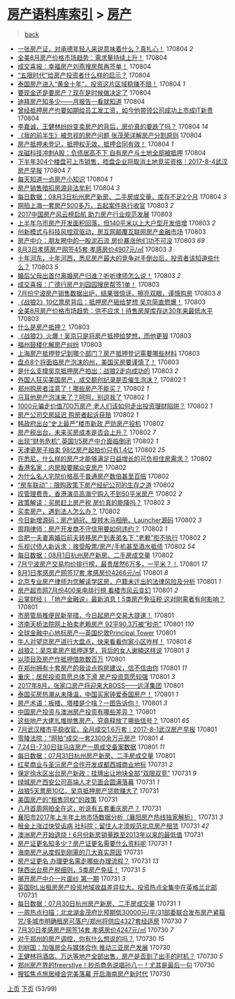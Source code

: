 [房产语料库索引](../../README.md)  > [房产](房产.md)
====
> [back](../README.md)

- [一张房产证，对承德年轻人来说意味着什么？真扎心！](http://jkwz.applinzi.com/ittc/6997938101383857168.html#%E4%B8%80%E5%BC%A0%E6%88%BF%E4%BA%A7%E8%AF%81%EF%BC%8C%E5%AF%B9%E6%89%BF%E5%BE%B7%E5%B9%B4%E8%BD%BB%E4%BA%BA%E6%9D%A5%E8%AF%B4%E6%84%8F%E5%91%B3%E7%9D%80%E4%BB%80%E4%B9%88%EF%BC%9F%E7%9C%9F%E6%89%8E%E5%BF%83%EF%BC%81) 170804 *2* 
- [全美8月房产价格市场趋势：需求量持续上升！](http://jkwz.applinzi.com/ittc/6997709089608827920.html#%E5%85%A8%E7%BE%8E8%E6%9C%88%E6%88%BF%E4%BA%A7%E4%BB%B7%E6%A0%BC%E5%B8%82%E5%9C%BA%E8%B6%8B%E5%8A%BF%EF%BC%9A%E9%9C%80%E6%B1%82%E9%87%8F%E6%8C%81%E7%BB%AD%E4%B8%8A%E5%8D%87%EF%BC%81) 170804  
- [成交喜报：幸福房产刘燕搜房帮再签单！](http://jkwz.applinzi.com/ittc/6997936453701862416.html#%E6%88%90%E4%BA%A4%E5%96%9C%E6%8A%A5%EF%BC%9A%E5%B9%B8%E7%A6%8F%E6%88%BF%E4%BA%A7%E5%88%98%E7%87%95%E6%90%9C%E6%88%BF%E5%B8%AE%E5%86%8D%E7%AD%BE%E5%8D%95%EF%BC%81) 170804  
- [“五限时代”给房产投资者什么样的启示？](http://jkwz.applinzi.com/ittc/6997922355131974672.html#%E2%80%9C%E4%BA%94%E9%99%90%E6%97%B6%E4%BB%A3%E2%80%9D%E7%BB%99%E6%88%BF%E4%BA%A7%E6%8A%95%E8%B5%84%E8%80%85%E4%BB%80%E4%B9%88%E6%A0%B7%E7%9A%84%E5%90%AF%E7%A4%BA%EF%BC%9F) 170804  
- [泰国房产进入“黄金十年”，投资这片区域稳赚不赔！](http://jkwz.applinzi.com/ittc/6997911171896968209.html#%E6%B3%B0%E5%9B%BD%E6%88%BF%E4%BA%A7%E8%BF%9B%E5%85%A5%E2%80%9C%E9%BB%84%E9%87%91%E5%8D%81%E5%B9%B4%E2%80%9D%EF%BC%8C%E6%8A%95%E8%B5%84%E8%BF%99%E7%89%87%E5%8C%BA%E5%9F%9F%E7%A8%B3%E8%B5%9A%E4%B8%8D%E8%B5%94%EF%BC%81) 170804 *1* 
- [要现金还是要房产？现在是时候做决定了](http://jkwz.applinzi.com/ittc/6997909586550719504.html#%E8%A6%81%E7%8E%B0%E9%87%91%E8%BF%98%E6%98%AF%E8%A6%81%E6%88%BF%E4%BA%A7%EF%BC%9F%E7%8E%B0%E5%9C%A8%E6%98%AF%E6%97%B6%E5%80%99%E5%81%9A%E5%86%B3%E5%AE%9A%E4%BA%86) 170804  
- [迪拜房产知多少——月报告一看就知道](http://jkwz.applinzi.com/ittc/6997901583655109648.html#%E8%BF%AA%E6%8B%9C%E6%88%BF%E4%BA%A7%E7%9F%A5%E5%A4%9A%E5%B0%91%E2%80%94%E2%80%94%E6%9C%88%E6%8A%A5%E5%91%8A%E4%B8%80%E7%9C%8B%E5%B0%B1%E7%9F%A5%E9%81%93) 170804  
- [曾经抵押房产也要如期给员工发工资，如今他带领公司成功上市成IT新贵](http://jkwz.applinzi.com/ittc/6997896109576684561.html#%E6%9B%BE%E7%BB%8F%E6%8A%B5%E6%8A%BC%E6%88%BF%E4%BA%A7%E4%B9%9F%E8%A6%81%E5%A6%82%E6%9C%9F%E7%BB%99%E5%91%98%E5%B7%A5%E5%8F%91%E5%B7%A5%E8%B5%84%EF%BC%8C%E5%A6%82%E4%BB%8A%E4%BB%96%E5%B8%A6%E9%A2%86%E5%85%AC%E5%8F%B8%E6%88%90%E5%8A%9F%E4%B8%8A%E5%B8%82%E6%88%90IT%E6%96%B0%E8%B4%B5) 170804  
- [李嘉诚，王健林纷纷变卖房产的背后，房价真的要跌了吗？](http://jkwz.applinzi.com/ittc/6997890757284070416.html#%E6%9D%8E%E5%98%89%E8%AF%9A%EF%BC%8C%E7%8E%8B%E5%81%A5%E6%9E%97%E7%BA%B7%E7%BA%B7%E5%8F%98%E5%8D%96%E6%88%BF%E4%BA%A7%E7%9A%84%E8%83%8C%E5%90%8E%EF%BC%8C%E6%88%BF%E4%BB%B7%E7%9C%9F%E7%9A%84%E8%A6%81%E8%B7%8C%E4%BA%86%E5%90%97%EF%BC%9F) 170804 *14* 
- [《我的前半生》被忽视的房产问题 张茂荣详解房产分割原则](http://jkwz.applinzi.com/ittc/6997879791116878865.html#%E3%80%8A%E6%88%91%E7%9A%84%E5%89%8D%E5%8D%8A%E7%94%9F%E3%80%8B%E8%A2%AB%E5%BF%BD%E8%A7%86%E7%9A%84%E6%88%BF%E4%BA%A7%E9%97%AE%E9%A2%98+%E5%BC%A0%E8%8C%82%E8%8D%A3%E8%AF%A6%E8%A7%A3%E6%88%BF%E4%BA%A7%E5%88%86%E5%89%B2%E5%8E%9F%E5%88%99) 170804  
- [房产抵押未登记，抵押权无效，抵押合同有效！](http://jkwz.applinzi.com/ittc/6997216044308235281.html#%E6%88%BF%E4%BA%A7%E6%8A%B5%E6%8A%BC%E6%9C%AA%E7%99%BB%E8%AE%B0%EF%BC%8C%E6%8A%B5%E6%8A%BC%E6%9D%83%E6%97%A0%E6%95%88%EF%BC%8C%E6%8A%B5%E6%8A%BC%E5%90%88%E5%90%8C%E6%9C%89%E6%95%88%EF%BC%81) 170804 *1* 
- [龙磁科技冲刺A股：负债居高不下 自有房产与土地全部被抵押](http://jkwz.applinzi.com/ittc/6997867442876187664.html#%E9%BE%99%E7%A3%81%E7%A7%91%E6%8A%80%E5%86%B2%E5%88%BAA%E8%82%A1%EF%BC%9A%E8%B4%9F%E5%80%BA%E5%B1%85%E9%AB%98%E4%B8%8D%E4%B8%8B+%E8%87%AA%E6%9C%89%E6%88%BF%E4%BA%A7%E4%B8%8E%E5%9C%9F%E5%9C%B0%E5%85%A8%E9%83%A8%E8%A2%AB%E6%8A%B5%E6%8A%BC) 170804  
- [下半年304个楼盘可上市销售，捂盘企业将取消土地竞买资格｜2017-8-4武汉房产早报](http://jkwz.applinzi.com/ittc/6997862951426720784.html#%E4%B8%8B%E5%8D%8A%E5%B9%B4304%E4%B8%AA%E6%A5%BC%E7%9B%98%E5%8F%AF%E4%B8%8A%E5%B8%82%E9%94%80%E5%94%AE%EF%BC%8C%E6%8D%82%E7%9B%98%E4%BC%81%E4%B8%9A%E5%B0%86%E5%8F%96%E6%B6%88%E5%9C%9F%E5%9C%B0%E7%AB%9E%E4%B9%B0%E8%B5%84%E6%A0%BC%EF%BD%9C2017-8-4%E6%AD%A6%E6%B1%89%E6%88%BF%E4%BA%A7%E6%97%A9%E6%8A%A5) 170804 *7* 
- [每天知道一点房产小知识](http://jkwz.applinzi.com/ittc/6997763232868336656.html#%E6%AF%8F%E5%A4%A9%E7%9F%A5%E9%81%93%E4%B8%80%E7%82%B9%E6%88%BF%E4%BA%A7%E5%B0%8F%E7%9F%A5%E8%AF%86) 170804 *1* 
- [房产销售暗扣房源非法牟利](http://jkwz.applinzi.com/ittc/6997752027923612688.html#%E6%88%BF%E4%BA%A7%E9%94%80%E5%94%AE%E6%9A%97%E6%89%A3%E6%88%BF%E6%BA%90%E9%9D%9E%E6%B3%95%E7%89%9F%E5%88%A9) 170804 *3* 
- [每日数据：08月3日杭州房产新房、二手房成交量，库存不足2个月](http://jkwz.applinzi.com/ittc/6997731328521667600.html#%E6%AF%8F%E6%97%A5%E6%95%B0%E6%8D%AE%EF%BC%9A08%E6%9C%883%E6%97%A5%E6%9D%AD%E5%B7%9E%E6%88%BF%E4%BA%A7%E6%96%B0%E6%88%BF%E3%80%81%E4%BA%8C%E6%89%8B%E6%88%BF%E6%88%90%E4%BA%A4%E9%87%8F%EF%BC%8C%E5%BA%93%E5%AD%98%E4%B8%8D%E8%B6%B32%E4%B8%AA%E6%9C%88) 170804 *3* 
- [网拍上海一套房产500多万，五起案件执行收官](http://jkwz.applinzi.com/ittc/6997677341894247440.html#%E7%BD%91%E6%8B%8D%E4%B8%8A%E6%B5%B7%E4%B8%80%E5%A5%97%E6%88%BF%E4%BA%A7500%E5%A4%9A%E4%B8%87%EF%BC%8C%E4%BA%94%E8%B5%B7%E6%A1%88%E4%BB%B6%E6%89%A7%E8%A1%8C%E6%94%B6%E5%AE%98) 170803 *2* 
- [2017中国房产风云榜启航 助力房产行业规范发展](http://jkwz.applinzi.com/ittc/6997677154983478289.html#2017%E4%B8%AD%E5%9B%BD%E6%88%BF%E4%BA%A7%E9%A3%8E%E4%BA%91%E6%A6%9C%E5%90%AF%E8%88%AA+%E5%8A%A9%E5%8A%9B%E6%88%BF%E4%BA%A7%E8%A1%8C%E4%B8%9A%E8%A7%84%E8%8C%83%E5%8F%91%E5%B1%95) 170803  
- [上半年乌市房产开发面积回落，但140平米以上大户型开发倍增](http://jkwz.applinzi.com/ittc/6997672006383043601.html#%E4%B8%8A%E5%8D%8A%E5%B9%B4%E4%B9%8C%E5%B8%82%E6%88%BF%E4%BA%A7%E5%BC%80%E5%8F%91%E9%9D%A2%E7%A7%AF%E5%9B%9E%E8%90%BD%EF%BC%8C%E4%BD%86140%E5%B9%B3%E7%B1%B3%E4%BB%A5%E4%B8%8A%E5%A4%A7%E6%88%B7%E5%9E%8B%E5%BC%80%E5%8F%91%E5%80%8D%E5%A2%9E) 170803 *2* 
- [创新模式与科技风控双驱动，房互网颠覆互联网房产金融市场](http://jkwz.applinzi.com/ittc/6997661728077530129.html#%E5%88%9B%E6%96%B0%E6%A8%A1%E5%BC%8F%E4%B8%8E%E7%A7%91%E6%8A%80%E9%A3%8E%E6%8E%A7%E5%8F%8C%E9%A9%B1%E5%8A%A8%EF%BC%8C%E6%88%BF%E4%BA%92%E7%BD%91%E9%A2%A0%E8%A6%86%E4%BA%92%E8%81%94%E7%BD%91%E6%88%BF%E4%BA%A7%E9%87%91%E8%9E%8D%E5%B8%82%E5%9C%BA) 170803  
- [房产中介：朋友圈中的一股泥石流 房价暴涨他们功不可没](http://jkwz.applinzi.com/ittc/6997655848653161488.html#%E6%88%BF%E4%BA%A7%E4%B8%AD%E4%BB%8B%EF%BC%9A%E6%9C%8B%E5%8F%8B%E5%9C%88%E4%B8%AD%E7%9A%84%E4%B8%80%E8%82%A1%E6%B3%A5%E7%9F%B3%E6%B5%81+%E6%88%BF%E4%BB%B7%E6%9A%B4%E6%B6%A8%E4%BB%96%E4%BB%AC%E5%8A%9F%E4%B8%8D%E5%8F%AF%E6%B2%A1) 170803 *69* 
- [8月3日孝感房产网签45套 孝感房价4907元/㎡](http://jkwz.applinzi.com/ittc/6997637066794730512.html#8%E6%9C%883%E6%97%A5%E5%AD%9D%E6%84%9F%E6%88%BF%E4%BA%A7%E7%BD%91%E7%AD%BE45%E5%A5%97+%E5%AD%9D%E6%84%9F%E6%88%BF%E4%BB%B74907%E5%85%83%2F%E3%8E%A1) 170803 *3* 
- [十年河东，十年河西，悉尼房产最大的竞争对手倒台后，投资者该知道些什么？](http://jkwz.applinzi.com/ittc/6997591696937059344.html#%E5%8D%81%E5%B9%B4%E6%B2%B3%E4%B8%9C%EF%BC%8C%E5%8D%81%E5%B9%B4%E6%B2%B3%E8%A5%BF%EF%BC%8C%E6%82%89%E5%B0%BC%E6%88%BF%E4%BA%A7%E6%9C%80%E5%A4%A7%E7%9A%84%E7%AB%9E%E4%BA%89%E5%AF%B9%E6%89%8B%E5%80%92%E5%8F%B0%E5%90%8E%EF%BC%8C%E6%8A%95%E8%B5%84%E8%80%85%E8%AF%A5%E7%9F%A5%E9%81%93%E4%BA%9B%E4%BB%80%E4%B9%88%EF%BC%9F) 170803 *5* 
- [婚后父母出首付离婚房产归谁？听听律师怎么说！](http://jkwz.applinzi.com/ittc/6997561924584473617.html#%E5%A9%9A%E5%90%8E%E7%88%B6%E6%AF%8D%E5%87%BA%E9%A6%96%E4%BB%98%E7%A6%BB%E5%A9%9A%E6%88%BF%E4%BA%A7%E5%BD%92%E8%B0%81%EF%BC%9F%E5%90%AC%E5%90%AC%E5%BE%8B%E5%B8%88%E6%80%8E%E4%B9%88%E8%AF%B4%EF%BC%81) 170803 *2* 
- [成交喜报：广德行房产刘园园搜房帮签1单！](http://jkwz.applinzi.com/ittc/6997534112691520528.html#%E6%88%90%E4%BA%A4%E5%96%9C%E6%8A%A5%EF%BC%9A%E5%B9%BF%E5%BE%B7%E8%A1%8C%E6%88%BF%E4%BA%A7%E5%88%98%E5%9B%AD%E5%9B%AD%E6%90%9C%E6%88%BF%E5%B8%AE%E7%AD%BE1%E5%8D%95%EF%BC%81) 170803  
- [7月份宁波房产销售数据出炉，结果很惊讶，擦亮双眼，谨慎购房](http://jkwz.applinzi.com/ittc/6997532392884274192.html#7%E6%9C%88%E4%BB%BD%E5%AE%81%E6%B3%A2%E6%88%BF%E4%BA%A7%E9%94%80%E5%94%AE%E6%95%B0%E6%8D%AE%E5%87%BA%E7%82%89%EF%BC%8C%E7%BB%93%E6%9E%9C%E5%BE%88%E6%83%8A%E8%AE%B6%EF%BC%8C%E6%93%A6%E4%BA%AE%E5%8F%8C%E7%9C%BC%EF%BC%8C%E8%B0%A8%E6%85%8E%E8%B4%AD%E6%88%BF) 170803 *8* 
- [《战狼2》10亿票房背后：抵押房产砸给梦想 吴京简直燃爆！](http://jkwz.applinzi.com/ittc/6997530107441579024.html#%E3%80%8A%E6%88%98%E7%8B%BC2%E3%80%8B10%E4%BA%BF%E7%A5%A8%E6%88%BF%E8%83%8C%E5%90%8E%EF%BC%9A%E6%8A%B5%E6%8A%BC%E6%88%BF%E4%BA%A7%E7%A0%B8%E7%BB%99%E6%A2%A6%E6%83%B3+%E5%90%B4%E4%BA%AC%E7%AE%80%E7%9B%B4%E7%87%83%E7%88%86%EF%BC%81) 170803  
- [全美8月房产价格市场趋势：供不应求！待售房屋库存达30年来最低水平](http://jkwz.applinzi.com/ittc/6997517911378625552.html#%E5%85%A8%E7%BE%8E8%E6%9C%88%E6%88%BF%E4%BA%A7%E4%BB%B7%E6%A0%BC%E5%B8%82%E5%9C%BA%E8%B6%8B%E5%8A%BF%EF%BC%9A%E4%BE%9B%E4%B8%8D%E5%BA%94%E6%B1%82%EF%BC%81%E5%BE%85%E5%94%AE%E6%88%BF%E5%B1%8B%E5%BA%93%E5%AD%98%E8%BE%BE30%E5%B9%B4%E6%9D%A5%E6%9C%80%E4%BD%8E%E6%B0%B4%E5%B9%B3) 170803  
- [什么是房产抵押？](http://jkwz.applinzi.com/ittc/6997515785311093776.html#%E4%BB%80%E4%B9%88%E6%98%AF%E6%88%BF%E4%BA%A7%E6%8A%B5%E6%8A%BC%EF%BC%9F) 170803  
- [《战狼2》火爆！吴京只是将房产抵押给梦想，而他更狠](http://jkwz.applinzi.com/ittc/6997515663097463825.html#%E3%80%8A%E6%88%98%E7%8B%BC2%E3%80%8B%E7%81%AB%E7%88%86%EF%BC%81%E5%90%B4%E4%BA%AC%E5%8F%AA%E6%98%AF%E5%B0%86%E6%88%BF%E4%BA%A7%E6%8A%B5%E6%8A%BC%E7%BB%99%E6%A2%A6%E6%83%B3%EF%BC%8C%E8%80%8C%E4%BB%96%E6%9B%B4%E7%8B%A0) 170803  
- [福州鼓楼化解房产纠纷](http://jkwz.applinzi.com/ittc/6997512592288121872.html#%E7%A6%8F%E5%B7%9E%E9%BC%93%E6%A5%BC%E5%8C%96%E8%A7%A3%E6%88%BF%E4%BA%A7%E7%BA%A0%E7%BA%B7) 170803  
- [上海房产抵押登记到哪个部门？房产抵押登记需要哪些材料](http://jkwz.applinzi.com/ittc/6997498929019880465.html#%E4%B8%8A%E6%B5%B7%E6%88%BF%E4%BA%A7%E6%8A%B5%E6%8A%BC%E7%99%BB%E8%AE%B0%E5%88%B0%E5%93%AA%E4%B8%AA%E9%83%A8%E9%97%A8%EF%BC%9F%E6%88%BF%E4%BA%A7%E6%8A%B5%E6%8A%BC%E7%99%BB%E8%AE%B0%E9%9C%80%E8%A6%81%E5%93%AA%E4%BA%9B%E6%9D%90%E6%96%99) 170803  
- [盘点8个将面临房产泡沫的州，美国买房要谨慎了！](http://jkwz.applinzi.com/ittc/6997496845453231120.html#%E7%9B%98%E7%82%B98%E4%B8%AA%E5%B0%86%E9%9D%A2%E4%B8%B4%E6%88%BF%E4%BA%A7%E6%B3%A1%E6%B2%AB%E7%9A%84%E5%B7%9E%EF%BC%8C%E7%BE%8E%E5%9B%BD%E4%B9%B0%E6%88%BF%E8%A6%81%E8%B0%A8%E6%85%8E%E4%BA%86%EF%BC%81) 170803  
- [是什么支撑吴京抵押房产拍出：战狼2走向成功的](http://jkwz.applinzi.com/ittc/6997488661497906192.html#%E6%98%AF%E4%BB%80%E4%B9%88%E6%94%AF%E6%92%91%E5%90%B4%E4%BA%AC%E6%8A%B5%E6%8A%BC%E6%88%BF%E4%BA%A7%E6%8B%8D%E5%87%BA%EF%BC%9A%E6%88%98%E7%8B%BC2%E8%B5%B0%E5%90%91%E6%88%90%E5%8A%9F%E7%9A%84) 170803 *2* 
- [外国人狂买美国房产，成交额创纪录是否催生泡沫？](http://jkwz.applinzi.com/ittc/6997325677123339281.html#%E5%A4%96%E5%9B%BD%E4%BA%BA%E7%8B%82%E4%B9%B0%E7%BE%8E%E5%9B%BD%E6%88%BF%E4%BA%A7%EF%BC%8C%E6%88%90%E4%BA%A4%E9%A2%9D%E5%88%9B%E7%BA%AA%E5%BD%95%E6%98%AF%E5%90%A6%E5%82%AC%E7%94%9F%E6%B3%A1%E6%B2%AB%EF%BC%9F) 170802 *1* 
- [郑州购房者注意了！哪些房产不能买？](http://jkwz.applinzi.com/ittc/6997288850433770512.html#%E9%83%91%E5%B7%9E%E8%B4%AD%E6%88%BF%E8%80%85%E6%B3%A8%E6%84%8F%E4%BA%86%EF%BC%81%E5%93%AA%E4%BA%9B%E6%88%BF%E4%BA%A7%E4%B8%8D%E8%83%BD%E4%B9%B0%EF%BC%9F) 170802 *1* 
- [马耳他房产泡沫来了？呵呵，别逗我了](http://jkwz.applinzi.com/ittc/6997246823625131025.html#%E9%A9%AC%E8%80%B3%E4%BB%96%E6%88%BF%E4%BA%A7%E6%B3%A1%E6%B2%AB%E6%9D%A5%E4%BA%86%EF%BC%9F%E5%91%B5%E5%91%B5%EF%BC%8C%E5%88%AB%E9%80%97%E6%88%91%E4%BA%86) 170802 *1* 
- [1000元骗走价值700万房产 老人们该如何走出投资理财陷阱？](http://jkwz.applinzi.com/ittc/6997246417260004369.html#1000%E5%85%83%E9%AA%97%E8%B5%B0%E4%BB%B7%E5%80%BC700%E4%B8%87%E6%88%BF%E4%BA%A7+%E8%80%81%E4%BA%BA%E4%BB%AC%E8%AF%A5%E5%A6%82%E4%BD%95%E8%B5%B0%E5%87%BA%E6%8A%95%E8%B5%84%E7%90%86%E8%B4%A2%E9%99%B7%E9%98%B1%EF%BC%9F) 170802 *1* 
- [房产公司交房延迟 购房者起诉获赔](http://jkwz.applinzi.com/ittc/6997242897551066128.html#%E6%88%BF%E4%BA%A7%E5%85%AC%E5%8F%B8%E4%BA%A4%E6%88%BF%E5%BB%B6%E8%BF%9F+%E8%B4%AD%E6%88%BF%E8%80%85%E8%B5%B7%E8%AF%89%E8%8E%B7%E8%B5%94) 170802 *1* 
- [韩政府出台“史上最严”楼市新政 严防房产投机](http://jkwz.applinzi.com/ittc/6997243143416972305.html#%E9%9F%A9%E6%94%BF%E5%BA%9C%E5%87%BA%E5%8F%B0%E2%80%9C%E5%8F%B2%E4%B8%8A%E6%9C%80%E4%B8%A5%E2%80%9D%E6%A5%BC%E5%B8%82%E6%96%B0%E6%94%BF+%E4%B8%A5%E9%98%B2%E6%88%BF%E4%BA%A7%E6%8A%95%E6%9C%BA) 170802  
- [房产税出台，未来买房成本是否会上升？](http://jkwz.applinzi.com/ittc/6997236309729739792.html#%E6%88%BF%E4%BA%A7%E7%A8%8E%E5%87%BA%E5%8F%B0%EF%BC%8C%E6%9C%AA%E6%9D%A5%E4%B9%B0%E6%88%BF%E6%88%90%E6%9C%AC%E6%98%AF%E5%90%A6%E4%BC%9A%E4%B8%8A%E5%8D%87%EF%BC%9F) 170802 *7* 
- [出现“财务危机” 英国1/5房产中介面临倒闭](http://jkwz.applinzi.com/ittc/6997234133951317008.html#%E5%87%BA%E7%8E%B0%E2%80%9C%E8%B4%A2%E5%8A%A1%E5%8D%B1%E6%9C%BA%E2%80%9D+%E8%8B%B1%E5%9B%BD1%2F5%E6%88%BF%E4%BA%A7%E4%B8%AD%E4%BB%8B%E9%9D%A2%E4%B8%B4%E5%80%92%E9%97%AD) 170802 *1* 
- [天津瓷房子拍卖 98亿房产起拍价只有1.4亿](http://jkwz.applinzi.com/ittc/6997224198165234705.html#%E5%A4%A9%E6%B4%A5%E7%93%B7%E6%88%BF%E5%AD%90%E6%8B%8D%E5%8D%96+98%E4%BA%BF%E6%88%BF%E4%BA%A7%E8%B5%B7%E6%8B%8D%E4%BB%B7%E5%8F%AA%E6%9C%891.4%E4%BA%BF) 170802 *25* 
- [在悉尼，什么样的房产才能够满足日益增长的可负担住房需求？](http://jkwz.applinzi.com/ittc/6997220836053107729.html#%E5%9C%A8%E6%82%89%E5%B0%BC%EF%BC%8C%E4%BB%80%E4%B9%88%E6%A0%B7%E7%9A%84%E6%88%BF%E4%BA%A7%E6%89%8D%E8%83%BD%E5%A4%9F%E6%BB%A1%E8%B6%B3%E6%97%A5%E7%9B%8A%E5%A2%9E%E9%95%BF%E7%9A%84%E5%8F%AF%E8%B4%9F%E6%8B%85%E4%BD%8F%E6%88%BF%E9%9C%80%E6%B1%82%EF%BC%9F) 170802  
- [香港名家：内房股要睇众安房产](http://jkwz.applinzi.com/ittc/6997205922915812368.html#%E9%A6%99%E6%B8%AF%E5%90%8D%E5%AE%B6%EF%BC%9A%E5%86%85%E6%88%BF%E8%82%A1%E8%A6%81%E7%9D%87%E4%BC%97%E5%AE%89%E6%88%BF%E4%BA%A7) 170802  
- [为什么名人宅院价格高于普通房产数倍甚至百倍](http://jkwz.applinzi.com/ittc/6997185471665669137.html#%E4%B8%BA%E4%BB%80%E4%B9%88%E5%90%8D%E4%BA%BA%E5%AE%85%E9%99%A2%E4%BB%B7%E6%A0%BC%E9%AB%98%E4%BA%8E%E6%99%AE%E9%80%9A%E6%88%BF%E4%BA%A7%E6%95%B0%E5%80%8D%E7%94%9A%E8%87%B3%E7%99%BE%E5%80%8D) 170802  
- [“房车联动”：限购政策下房产经纪公司的生存之道](http://jkwz.applinzi.com/ittc/6997176749098796049.html#%E2%80%9C%E6%88%BF%E8%BD%A6%E8%81%94%E5%8A%A8%E2%80%9D%EF%BC%9A%E9%99%90%E8%B4%AD%E6%94%BF%E7%AD%96%E4%B8%8B%E6%88%BF%E4%BA%A7%E7%BB%8F%E7%BA%AA%E5%85%AC%E5%8F%B8%E7%9A%84%E7%94%9F%E5%AD%98%E4%B9%8B%E9%81%93) 170802  
- [叹管理费贵，香港演员高海宁购入不到50平米房产](http://jkwz.applinzi.com/ittc/6997171558794396688.html#%E5%8F%B9%E7%AE%A1%E7%90%86%E8%B4%B9%E8%B4%B5%EF%BC%8C%E9%A6%99%E6%B8%AF%E6%BC%94%E5%91%98%E9%AB%98%E6%B5%B7%E5%AE%81%E8%B4%AD%E5%85%A5%E4%B8%8D%E5%88%B050%E5%B9%B3%E7%B1%B3%E6%88%BF%E4%BA%A7) 170802 *2* 
- [政策解读：买房赶上房产税 房价真的能降吗？](http://jkwz.applinzi.com/ittc/6997148983280272400.html#%E6%94%BF%E7%AD%96%E8%A7%A3%E8%AF%BB%EF%BC%9A%E4%B9%B0%E6%88%BF%E8%B5%B6%E4%B8%8A%E6%88%BF%E4%BA%A7%E7%A8%8E+%E6%88%BF%E4%BB%B7%E7%9C%9F%E7%9A%84%E8%83%BD%E9%99%8D%E5%90%97%EF%BC%9F) 170802 *3* 
- [买卖房产，遇到法人怎么办？](http://jkwz.applinzi.com/ittc/6997143553023935505.html#%E4%B9%B0%E5%8D%96%E6%88%BF%E4%BA%A7%EF%BC%8C%E9%81%87%E5%88%B0%E6%B3%95%E4%BA%BA%E6%80%8E%E4%B9%88%E5%8A%9E%EF%BC%9F) 170802  
- [今日新增源码：房产销冠、旋转木马相册、Launcher源码](http://jkwz.applinzi.com/ittc/6997139394740618257.html#%E4%BB%8A%E6%97%A5%E6%96%B0%E5%A2%9E%E6%BA%90%E7%A0%81%EF%BC%9A%E6%88%BF%E4%BA%A7%E9%94%80%E5%86%A0%E3%80%81%E6%97%8B%E8%BD%AC%E6%9C%A8%E9%A9%AC%E7%9B%B8%E5%86%8C%E3%80%81Launcher%E6%BA%90%E7%A0%81) 170802 *3* 
- [周翔律师：房产开发商不守信用要如何违约？](http://jkwz.applinzi.com/ittc/6996531148501812241.html#%E5%91%A8%E7%BF%94%E5%BE%8B%E5%B8%88%EF%BC%9A%E6%88%BF%E4%BA%A7%E5%BC%80%E5%8F%91%E5%95%86%E4%B8%8D%E5%AE%88%E4%BF%A1%E7%94%A8%E8%A6%81%E5%A6%82%E4%BD%95%E8%BF%9D%E7%BA%A6%EF%BC%9F) 170802 *1* 
- [合肥一夫妻离婚后前夫转移房产到表弟名下 “老赖”拒不执行](http://jkwz.applinzi.com/ittc/6997124387961308177.html#%E5%90%88%E8%82%A5%E4%B8%80%E5%A4%AB%E5%A6%BB%E7%A6%BB%E5%A9%9A%E5%90%8E%E5%89%8D%E5%A4%AB%E8%BD%AC%E7%A7%BB%E6%88%BF%E4%BA%A7%E5%88%B0%E8%A1%A8%E5%BC%9F%E5%90%8D%E4%B8%8B+%E2%80%9C%E8%80%81%E8%B5%96%E2%80%9D%E6%8B%92%E4%B8%8D%E6%89%A7%E8%A1%8C) 170802 *2* 
- [乐视讨债人新诉求：接受股票/房产/手机甚至酒水抵债](http://jkwz.applinzi.com/ittc/6997099029908161553.html#%E4%B9%90%E8%A7%86%E8%AE%A8%E5%80%BA%E4%BA%BA%E6%96%B0%E8%AF%89%E6%B1%82%EF%BC%9A%E6%8E%A5%E5%8F%97%E8%82%A1%E7%A5%A8%2F%E6%88%BF%E4%BA%A7%2F%E6%89%8B%E6%9C%BA%E7%94%9A%E8%87%B3%E9%85%92%E6%B0%B4%E6%8A%B5%E5%80%BA) 170802 *54* 
- [每日数据：08月1日杭州房产新房、二手房成交量](http://jkwz.applinzi.com/ittc/6996993783382934545.html#%E6%AF%8F%E6%97%A5%E6%95%B0%E6%8D%AE%EF%BC%9A08%E6%9C%881%E6%97%A5%E6%9D%AD%E5%B7%9E%E6%88%BF%E4%BA%A7%E6%96%B0%E6%88%BF%E3%80%81%E4%BA%8C%E6%89%8B%E6%88%BF%E6%88%90%E4%BA%A4%E9%87%8F) 170802  
- [7月宁波房产交易均价排行榜，最贵居然6万多，一平米？！](http://jkwz.applinzi.com/ittc/6996934979089859601.html#7%E6%9C%88%E5%AE%81%E6%B3%A2%E6%88%BF%E4%BA%A7%E4%BA%A4%E6%98%93%E5%9D%87%E4%BB%B7%E6%8E%92%E8%A1%8C%E6%A6%9C%EF%BC%8C%E6%9C%80%E8%B4%B5%E5%B1%85%E7%84%B66%E4%B8%87%E5%A4%9A%EF%BC%8C%E4%B8%80%E5%B9%B3%E7%B1%B3%EF%BC%9F%EF%BC%81) 170801 *17* 
- [8月1日孝感房产网签17套 孝感房价4266元/㎡](http://jkwz.applinzi.com/ittc/6996896581398561809.html#8%E6%9C%881%E6%97%A5%E5%AD%9D%E6%84%9F%E6%88%BF%E4%BA%A7%E7%BD%91%E7%AD%BE17%E5%A5%97+%E5%AD%9D%E6%84%9F%E6%88%BF%E4%BB%B74266%E5%85%83%2F%E3%8E%A1) 170801 *8* 
- [北京专业房产律师为您解读学区房，户籍未迁出的法律风险及分析](http://jkwz.applinzi.com/ittc/6996890523846312976.html#%E5%8C%97%E4%BA%AC%E4%B8%93%E4%B8%9A%E6%88%BF%E4%BA%A7%E5%BE%8B%E5%B8%88%E4%B8%BA%E6%82%A8%E8%A7%A3%E8%AF%BB%E5%AD%A6%E5%8C%BA%E6%88%BF%EF%BC%8C%E6%88%B7%E7%B1%8D%E6%9C%AA%E8%BF%81%E5%87%BA%E7%9A%84%E6%B3%95%E5%BE%8B%E9%A3%8E%E9%99%A9%E5%8F%8A%E5%88%86%E6%9E%90) 170801 *1* 
- [房产超市网7月份400来电排行榜 看楼市风云变幻](http://jkwz.applinzi.com/ittc/6996889676995363856.html#%E6%88%BF%E4%BA%A7%E8%B6%85%E5%B8%82%E7%BD%917%E6%9C%88%E4%BB%BD400%E6%9D%A5%E7%94%B5%E6%8E%92%E8%A1%8C%E6%A6%9C+%E7%9C%8B%E6%A5%BC%E5%B8%82%E9%A3%8E%E4%BA%91%E5%8F%98%E5%B9%BB) 170801 *2* 
- [云掌财经丨「地产金融说」最新消息！5类房产免征税 这对刚需者有何影响？](http://jkwz.applinzi.com/ittc/6996882064694314000.html#%E4%BA%91%E6%8E%8C%E8%B4%A2%E7%BB%8F%E4%B8%A8%E3%80%8C%E5%9C%B0%E4%BA%A7%E9%87%91%E8%9E%8D%E8%AF%B4%E3%80%8D%E6%9C%80%E6%96%B0%E6%B6%88%E6%81%AF%EF%BC%815%E7%B1%BB%E6%88%BF%E4%BA%A7%E5%85%8D%E5%BE%81%E7%A8%8E+%E8%BF%99%E5%AF%B9%E5%88%9A%E9%9C%80%E8%80%85%E6%9C%89%E4%BD%95%E5%BD%B1%E5%93%8D%EF%BC%9F) 170801  
- [市房管局推便民新举措，今日起房产交易大提速！](http://jkwz.applinzi.com/ittc/6996881286046942225.html#%E5%B8%82%E6%88%BF%E7%AE%A1%E5%B1%80%E6%8E%A8%E4%BE%BF%E6%B0%91%E6%96%B0%E4%B8%BE%E6%8E%AA%EF%BC%8C%E4%BB%8A%E6%97%A5%E8%B5%B7%E6%88%BF%E4%BA%A7%E4%BA%A4%E6%98%93%E5%A4%A7%E6%8F%90%E9%80%9F%EF%BC%81) 170801  
- [济南天桥法院网上拍卖老赖房产 92平90.3万被“秒杀”](http://jkwz.applinzi.com/ittc/6996878582167897104.html#%E6%B5%8E%E5%8D%97%E5%A4%A9%E6%A1%A5%E6%B3%95%E9%99%A2%E7%BD%91%E4%B8%8A%E6%8B%8D%E5%8D%96%E8%80%81%E8%B5%96%E6%88%BF%E4%BA%A7+92%E5%B9%B390.3%E4%B8%87%E8%A2%AB%E2%80%9C%E7%A7%92%E6%9D%80%E2%80%9D) 170801 *110* 
- [全球金融中心地标房产—英国伦敦Principal Tower](http://jkwz.applinzi.com/ittc/6996867839947179025.html#%E5%85%A8%E7%90%83%E9%87%91%E8%9E%8D%E4%B8%AD%E5%BF%83%E5%9C%B0%E6%A0%87%E6%88%BF%E4%BA%A7%E2%80%94%E8%8B%B1%E5%9B%BD%E4%BC%A6%E6%95%A6Principal+Tower) 170801  
- [牛人对望京房产进行大盘点，快来看看你家小区咋样！](http://jkwz.applinzi.com/ittc/6996861046227469329.html#%E7%89%9B%E4%BA%BA%E5%AF%B9%E6%9C%9B%E4%BA%AC%E6%88%BF%E4%BA%A7%E8%BF%9B%E8%A1%8C%E5%A4%A7%E7%9B%98%E7%82%B9%EF%BC%8C%E5%BF%AB%E6%9D%A5%E7%9C%8B%E7%9C%8B%E4%BD%A0%E5%AE%B6%E5%B0%8F%E5%8C%BA%E5%92%8B%E6%A0%B7%EF%BC%81) 170801 *6* 
- [战狼2：吴京拿房产抵押逐梦，背后的女人谢楠这样说](http://jkwz.applinzi.com/ittc/6996851900610511888.html#%E6%88%98%E7%8B%BC2%EF%BC%9A%E5%90%B4%E4%BA%AC%E6%8B%BF%E6%88%BF%E4%BA%A7%E6%8A%B5%E6%8A%BC%E9%80%90%E6%A2%A6%EF%BC%8C%E8%83%8C%E5%90%8E%E7%9A%84%E5%A5%B3%E4%BA%BA%E8%B0%A2%E6%A5%A0%E8%BF%99%E6%A0%B7%E8%AF%B4) 170801 *3* 
- [以项目及房产作抵押借款数百万](http://jkwz.applinzi.com/ittc/6996832303916254224.html#%E4%BB%A5%E9%A1%B9%E7%9B%AE%E5%8F%8A%E6%88%BF%E4%BA%A7%E4%BD%9C%E6%8A%B5%E6%8A%BC%E5%80%9F%E6%AC%BE%E6%95%B0%E7%99%BE%E4%B8%87) 170801  
- [在郑州拥有十套房产的我谈点购房建议，信不信由你](http://jkwz.applinzi.com/ittc/6996826075483866128.html#%E5%9C%A8%E9%83%91%E5%B7%9E%E6%8B%A5%E6%9C%89%E5%8D%81%E5%A5%97%E6%88%BF%E4%BA%A7%E7%9A%84%E6%88%91%E8%B0%88%E7%82%B9%E8%B4%AD%E6%88%BF%E5%BB%BA%E8%AE%AE%EF%BC%8C%E4%BF%A1%E4%B8%8D%E4%BF%A1%E7%94%B1%E4%BD%A0) 170801 *11* 
- [重庆：居民投资意愿总体下滑 房产投资意愿较强](http://jkwz.applinzi.com/ittc/6996818938389070865.html#%E9%87%8D%E5%BA%86%EF%BC%9A%E5%B1%85%E6%B0%91%E6%8A%95%E8%B5%84%E6%84%8F%E6%84%BF%E6%80%BB%E4%BD%93%E4%B8%8B%E6%BB%91+%E6%88%BF%E4%BA%A7%E6%8A%95%E8%B5%84%E6%84%8F%E6%84%BF%E8%BE%83%E5%BC%BA) 170801 *3* 
- [2017年8月，张家口房产将迎来大BOSS——远洋集团](http://jkwz.applinzi.com/ittc/6996795328878347281.html#2017%E5%B9%B48%E6%9C%88%EF%BC%8C%E5%BC%A0%E5%AE%B6%E5%8F%A3%E6%88%BF%E4%BA%A7%E5%B0%86%E8%BF%8E%E6%9D%A5%E5%A4%A7BOSS%E2%80%94%E2%80%94%E8%BF%9C%E6%B4%8B%E9%9B%86%E5%9B%A2) 170801  
- [泰国买房热潮从未降温，中国买家钟爱泰国房产！](http://jkwz.applinzi.com/ittc/6996791215851570192.html#%E6%B3%B0%E5%9B%BD%E4%B9%B0%E6%88%BF%E7%83%AD%E6%BD%AE%E4%BB%8E%E6%9C%AA%E9%99%8D%E6%B8%A9%EF%BC%8C%E4%B8%AD%E5%9B%BD%E4%B9%B0%E5%AE%B6%E9%92%9F%E7%88%B1%E6%B3%B0%E5%9B%BD%E6%88%BF%E4%BA%A7%EF%BC%81) 170801 *1* 
- [房产术语：板楼、塔楼是个啥？一图告诉你！](http://jkwz.applinzi.com/ittc/6996781885664265233.html#%E6%88%BF%E4%BA%A7%E6%9C%AF%E8%AF%AD%EF%BC%9A%E6%9D%BF%E6%A5%BC%E3%80%81%E5%A1%94%E6%A5%BC%E6%98%AF%E4%B8%AA%E5%95%A5%EF%BC%9F%E4%B8%80%E5%9B%BE%E5%91%8A%E8%AF%89%E4%BD%A0%EF%BC%81) 170801 *3* 
- [中国房产投资与澳洲房产投资有哪些差异？](http://jkwz.applinzi.com/ittc/6996779570907579408.html#%E4%B8%AD%E5%9B%BD%E6%88%BF%E4%BA%A7%E6%8A%95%E8%B5%84%E4%B8%8E%E6%BE%B3%E6%B4%B2%E6%88%BF%E4%BA%A7%E6%8A%95%E8%B5%84%E6%9C%89%E5%93%AA%E4%BA%9B%E5%B7%AE%E5%BC%82%EF%BC%9F) 170801  
- [这些地产大佬扎堆抛售房产，究竟释放了哪些信号？](http://jkwz.applinzi.com/ittc/6996597965396116496.html#%E8%BF%99%E4%BA%9B%E5%9C%B0%E4%BA%A7%E5%A4%A7%E4%BD%AC%E6%89%8E%E5%A0%86%E6%8A%9B%E5%94%AE%E6%88%BF%E4%BA%A7%EF%BC%8C%E7%A9%B6%E7%AB%9F%E9%87%8A%E6%94%BE%E4%BA%86%E5%93%AA%E4%BA%9B%E4%BF%A1%E5%8F%B7%EF%BC%9F) 170801 *65* 
- [7月武汉楼市平稳收官，全月成交1.6万套｜2017-8-1武汉房产早报](http://jkwz.applinzi.com/ittc/6996753741603406865.html#7%E6%9C%88%E6%AD%A6%E6%B1%89%E6%A5%BC%E5%B8%82%E5%B9%B3%E7%A8%B3%E6%94%B6%E5%AE%98%EF%BC%8C%E5%85%A8%E6%9C%88%E6%88%90%E4%BA%A41.6%E4%B8%87%E5%A5%97%EF%BD%9C2017-8-1%E6%AD%A6%E6%B1%89%E6%88%BF%E4%BA%A7%E6%97%A9%E6%8A%A5) 170801  
- [零陵法院：“网拍”成交一套2300余万元房产](http://jkwz.applinzi.com/ittc/6996752919310107665.html#%E9%9B%B6%E9%99%B5%E6%B3%95%E9%99%A2%EF%BC%9A%E2%80%9C%E7%BD%91%E6%8B%8D%E2%80%9D%E6%88%90%E4%BA%A4%E4%B8%80%E5%A5%972300%E4%BD%99%E4%B8%87%E5%85%83%E6%88%BF%E4%BA%A7) 170801 *4* 
- [7.24日-7.30日驻马店房产一周成交备案数据](http://jkwz.applinzi.com/ittc/6996742422833660944.html#7.24%E6%97%A5-7.30%E6%97%A5%E9%A9%BB%E9%A9%AC%E5%BA%97%E6%88%BF%E4%BA%A7%E4%B8%80%E5%91%A8%E6%88%90%E4%BA%A4%E5%A4%87%E6%A1%88%E6%95%B0%E6%8D%AE) 170801 *11* 
- [每日数据：07月31日杭州房产新房、二手房成交量](http://jkwz.applinzi.com/ittc/6996623575795368977.html#%E6%AF%8F%E6%97%A5%E6%95%B0%E6%8D%AE%EF%BC%9A07%E6%9C%8831%E6%97%A5%E6%9D%AD%E5%B7%9E%E6%88%BF%E4%BA%A7%E6%96%B0%E6%88%BF%E3%80%81%E4%BA%8C%E6%89%8B%E6%88%BF%E6%88%90%E4%BA%A4%E9%87%8F) 170801  
- [红星商业与圣沅房产合作开发成都西城商业地标](http://jkwz.applinzi.com/ittc/6996582621600285713.html#%E7%BA%A2%E6%98%9F%E5%95%86%E4%B8%9A%E4%B8%8E%E5%9C%A3%E6%B2%85%E6%88%BF%E4%BA%A7%E5%90%88%E4%BD%9C%E5%BC%80%E5%8F%91%E6%88%90%E9%83%BD%E8%A5%BF%E5%9F%8E%E5%95%86%E4%B8%9A%E5%9C%B0%E6%A0%87) 170731 *2* 
- [保定徐水区出台房产新政：挂牌出让地块全部“双限双竞”](http://jkwz.applinzi.com/ittc/6996543783305741328.html#%E4%BF%9D%E5%AE%9A%E5%BE%90%E6%B0%B4%E5%8C%BA%E5%87%BA%E5%8F%B0%E6%88%BF%E4%BA%A7%E6%96%B0%E6%94%BF%EF%BC%9A%E6%8C%82%E7%89%8C%E5%87%BA%E8%AE%A9%E5%9C%B0%E5%9D%97%E5%85%A8%E9%83%A8%E2%80%9C%E5%8F%8C%E9%99%90%E5%8F%8C%E7%AB%9E%E2%80%9D) 170731 *9* 
- [绿城房产西安公司高端人才见面会圆满落幕](http://jkwz.applinzi.com/ittc/6996463313868030993.html#%E7%BB%BF%E5%9F%8E%E6%88%BF%E4%BA%A7%E8%A5%BF%E5%AE%89%E5%85%AC%E5%8F%B8%E9%AB%98%E7%AB%AF%E4%BA%BA%E6%89%8D%E8%A7%81%E9%9D%A2%E4%BC%9A%E5%9C%86%E6%BB%A1%E8%90%BD%E5%B9%95) 170731 *1* 
- [战狼5天票房10亿，吴京抵押房产贷款赚大了](http://jkwz.applinzi.com/ittc/6996524055203939344.html#%E6%88%98%E7%8B%BC5%E5%A4%A9%E7%A5%A8%E6%88%BF10%E4%BA%BF%EF%BC%8C%E5%90%B4%E4%BA%AC%E6%8A%B5%E6%8A%BC%E6%88%BF%E4%BA%A7%E8%B4%B7%E6%AC%BE%E8%B5%9A%E5%A4%A7%E4%BA%86) 170731  
- [美国房产的“租售同权”的政策](http://jkwz.applinzi.com/ittc/6996520496928392209.html#%E7%BE%8E%E5%9B%BD%E6%88%BF%E4%BA%A7%E7%9A%84%E2%80%9C%E7%A7%9F%E5%94%AE%E5%90%8C%E6%9D%83%E2%80%9D%E7%9A%84%E6%94%BF%E7%AD%96) 170731  
- [八月首周网拍全在这，听说有五套重庆房产？](http://jkwz.applinzi.com/ittc/6996508643888202769.html#%E5%85%AB%E6%9C%88%E9%A6%96%E5%91%A8%E7%BD%91%E6%8B%8D%E5%85%A8%E5%9C%A8%E8%BF%99%EF%BC%8C%E5%90%AC%E8%AF%B4%E6%9C%89%E4%BA%94%E5%A5%97%E9%87%8D%E5%BA%86%E6%88%BF%E4%BA%A7%EF%BC%9F) 170731  
- [襄阳市2017年上半年土地市场数据分析（襄阳房产热线独家解析）](http://jkwz.applinzi.com/ittc/6996491832828363792.html#%E8%A5%84%E9%98%B3%E5%B8%822017%E5%B9%B4%E4%B8%8A%E5%8D%8A%E5%B9%B4%E5%9C%9F%E5%9C%B0%E5%B8%82%E5%9C%BA%E6%95%B0%E6%8D%AE%E5%88%86%E6%9E%90%EF%BC%88%E8%A5%84%E9%98%B3%E6%88%BF%E4%BA%A7%E7%83%AD%E7%BA%BF%E7%8B%AC%E5%AE%B6%E8%A7%A3%E6%9E%90%EF%BC%89) 170731 *3* 
- [租金上涨过快受诟病 社科院：留住人才须规范北京房产租赁](http://jkwz.applinzi.com/ittc/6996491333815239697.html#%E7%A7%9F%E9%87%91%E4%B8%8A%E6%B6%A8%E8%BF%87%E5%BF%AB%E5%8F%97%E8%AF%9F%E7%97%85+%E7%A4%BE%E7%A7%91%E9%99%A2%EF%BC%9A%E7%95%99%E4%BD%8F%E4%BA%BA%E6%89%8D%E9%A1%BB%E8%A7%84%E8%8C%83%E5%8C%97%E4%BA%AC%E6%88%BF%E4%BA%A7%E7%A7%9F%E8%B5%81) 170731 *42* 
- [澳洲房产开始退烧！6月份新房销量跌至2013年以来的最低值](http://jkwz.applinzi.com/ittc/6996489354951001105.html#%E6%BE%B3%E6%B4%B2%E6%88%BF%E4%BA%A7%E5%BC%80%E5%A7%8B%E9%80%80%E7%83%A7%EF%BC%816%E6%9C%88%E4%BB%BD%E6%96%B0%E6%88%BF%E9%94%80%E9%87%8F%E8%B7%8C%E8%87%B32013%E5%B9%B4%E4%BB%A5%E6%9D%A5%E7%9A%84%E6%9C%80%E4%BD%8E%E5%80%BC) 170731  
- [房产证更名知多少？房产证更名需要什么资料呢](http://jkwz.applinzi.com/ittc/6996477651400000528.html#%E6%88%BF%E4%BA%A7%E8%AF%81%E6%9B%B4%E5%90%8D%E7%9F%A5%E5%A4%9A%E5%B0%91%EF%BC%9F%E6%88%BF%E4%BA%A7%E8%AF%81%E6%9B%B4%E5%90%8D%E9%9C%80%E8%A6%81%E4%BB%80%E4%B9%88%E8%B5%84%E6%96%99%E5%91%A2) 170731 *1* 
- [海南房产从度假到刚需的几大真实原因](http://jkwz.applinzi.com/ittc/6996475493799691280.html#%E6%B5%B7%E5%8D%97%E6%88%BF%E4%BA%A7%E4%BB%8E%E5%BA%A6%E5%81%87%E5%88%B0%E5%88%9A%E9%9C%80%E7%9A%84%E5%87%A0%E5%A4%A7%E7%9C%9F%E5%AE%9E%E5%8E%9F%E5%9B%A0) 170731  
- [房产证更名 办理更名需走哪些办理流程？](http://jkwz.applinzi.com/ittc/6996471965261759505.html#%E6%88%BF%E4%BA%A7%E8%AF%81%E6%9B%B4%E5%90%8D+%E5%8A%9E%E7%90%86%E6%9B%B4%E5%90%8D%E9%9C%80%E8%B5%B0%E5%93%AA%E4%BA%9B%E5%8A%9E%E7%90%86%E6%B5%81%E7%A8%8B%EF%BC%9F) 170731 *13* 
- [陕西出台房产税细则，5类房产免征！](http://jkwz.applinzi.com/ittc/6996463080572453904.html#%E9%99%95%E8%A5%BF%E5%87%BA%E5%8F%B0%E6%88%BF%E4%BA%A7%E7%A8%8E%E7%BB%86%E5%88%99%EF%BC%8C5%E7%B1%BB%E6%88%BF%E4%BA%A7%E5%85%8D%E5%BE%81%EF%BC%81) 170731 *5* 
- [揭开房产中介一片面纱 第一期](http://jkwz.applinzi.com/ittc/6996449488095675409.html#%E6%8F%AD%E5%BC%80%E6%88%BF%E4%BA%A7%E4%B8%AD%E4%BB%8B%E4%B8%80%E7%89%87%E9%9D%A2%E7%BA%B1+%E7%AC%AC%E4%B8%80%E6%9C%9F) 170731 *3* 
- [英国BtL出租房房产投资地域收益差异拉大，投资热点全集中在英格兰北部](http://jkwz.applinzi.com/ittc/6995299930900792336.html#%E8%8B%B1%E5%9B%BDBtL%E5%87%BA%E7%A7%9F%E6%88%BF%E6%88%BF%E4%BA%A7%E6%8A%95%E8%B5%84%E5%9C%B0%E5%9F%9F%E6%94%B6%E7%9B%8A%E5%B7%AE%E5%BC%82%E6%8B%89%E5%A4%A7%EF%BC%8C%E6%8A%95%E8%B5%84%E7%83%AD%E7%82%B9%E5%85%A8%E9%9B%86%E4%B8%AD%E5%9C%A8%E8%8B%B1%E6%A0%BC%E5%85%B0%E5%8C%97%E9%83%A8) 170731  
- [每日数据：07月30日杭州房产新房、二手房成交量](http://jkwz.applinzi.com/ittc/6996246004658340881.html#%E6%AF%8F%E6%97%A5%E6%95%B0%E6%8D%AE%EF%BC%9A07%E6%9C%8830%E6%97%A5%E6%9D%AD%E5%B7%9E%E6%88%BF%E4%BA%A7%E6%96%B0%E6%88%BF%E3%80%81%E4%BA%8C%E6%89%8B%E6%88%BF%E6%88%90%E4%BA%A4%E9%87%8F) 170731 *1* 
- [一周热点扫描：北龙湖金茂府比预期低30000元/平/31部委联合发布房产紧箍咒/多城市明确租房可落户/郑州将供应4327套经适房](http://jkwz.applinzi.com/ittc/6996170831015969808.html#%E4%B8%80%E5%91%A8%E7%83%AD%E7%82%B9%E6%89%AB%E6%8F%8F%EF%BC%9A%E5%8C%97%E9%BE%99%E6%B9%96%E9%87%91%E8%8C%82%E5%BA%9C%E6%AF%94%E9%A2%84%E6%9C%9F%E4%BD%8E30000%E5%85%83%2F%E5%B9%B3%2F31%E9%83%A8%E5%A7%94%E8%81%94%E5%90%88%E5%8F%91%E5%B8%83%E6%88%BF%E4%BA%A7%E7%B4%A7%E7%AE%8D%E5%92%92%2F%E5%A4%9A%E5%9F%8E%E5%B8%82%E6%98%8E%E7%A1%AE%E7%A7%9F%E6%88%BF%E5%8F%AF%E8%90%BD%E6%88%B7%2F%E9%83%91%E5%B7%9E%E5%B0%86%E4%BE%9B%E5%BA%944327%E5%A5%97%E7%BB%8F%E9%80%82%E6%88%BF) 170730 *7* 
- [7月30日孝感房产网签14套 孝感房价4247元/㎡](http://jkwz.applinzi.com/ittc/6996153508502701073.html#7%E6%9C%8830%E6%97%A5%E5%AD%9D%E6%84%9F%E6%88%BF%E4%BA%A7%E7%BD%91%E7%AD%BE14%E5%A5%97+%E5%AD%9D%E6%84%9F%E6%88%BF%E4%BB%B74247%E5%85%83%2F%E3%8E%A1) 170730 *7* 
- [对于郑州的房产调控，你有什么想说的吗？](http://jkwz.applinzi.com/ittc/6996127436448990225.html#%E5%AF%B9%E4%BA%8E%E9%83%91%E5%B7%9E%E7%9A%84%E6%88%BF%E4%BA%A7%E8%B0%83%E6%8E%A7%EF%BC%8C%E4%BD%A0%E6%9C%89%E4%BB%80%E4%B9%88%E6%83%B3%E8%AF%B4%E7%9A%84%E5%90%97%EF%BC%9F) 170730 *15* 
- [刘树国：加强房企与媒体合作 推动三亚房产发展](http://jkwz.applinzi.com/ittc/6996125214021518352.html#%E5%88%98%E6%A0%91%E5%9B%BD%EF%BC%9A%E5%8A%A0%E5%BC%BA%E6%88%BF%E4%BC%81%E4%B8%8E%E5%AA%92%E4%BD%93%E5%90%88%E4%BD%9C+%E6%8E%A8%E5%8A%A8%E4%B8%89%E4%BA%9A%E6%88%BF%E4%BA%A7%E5%8F%91%E5%B1%95) 170730  
- [王健林将酒店、万达等地产全部出售，房产是否到了出手的时机？](http://jkwz.applinzi.com/ittc/6996054404279845904.html#%E7%8E%8B%E5%81%A5%E6%9E%97%E5%B0%86%E9%85%92%E5%BA%97%E3%80%81%E4%B8%87%E8%BE%BE%E7%AD%89%E5%9C%B0%E4%BA%A7%E5%85%A8%E9%83%A8%E5%87%BA%E5%94%AE%EF%BC%8C%E6%88%BF%E4%BA%A7%E6%98%AF%E5%90%A6%E5%88%B0%E4%BA%86%E5%87%BA%E6%89%8B%E7%9A%84%E6%97%B6%E6%9C%BA%EF%BC%9F) 170730 *5* 
- [郑州房产界的freerstlye！秒杀商务说唱孙八一！尤其是最后一句](http://jkwz.applinzi.com/ittc/6996053959855571985.html#%E9%83%91%E5%B7%9E%E6%88%BF%E4%BA%A7%E7%95%8C%E7%9A%84freerstlye%EF%BC%81%E7%A7%92%E6%9D%80%E5%95%86%E5%8A%A1%E8%AF%B4%E5%94%B1%E5%AD%99%E5%85%AB%E4%B8%80%EF%BC%81%E5%B0%A4%E5%85%B6%E6%98%AF%E6%9C%80%E5%90%8E%E4%B8%80%E5%8F%A5) 170730  
- [搜狐焦点旅居峰会完美落幕 开启海南房产新时代](http://jkwz.applinzi.com/ittc/6996048021752906768.html#%E6%90%9C%E7%8B%90%E7%84%A6%E7%82%B9%E6%97%85%E5%B1%85%E5%B3%B0%E4%BC%9A%E5%AE%8C%E7%BE%8E%E8%90%BD%E5%B9%95+%E5%BC%80%E5%90%AF%E6%B5%B7%E5%8D%97%E6%88%BF%E4%BA%A7%E6%96%B0%E6%97%B6%E4%BB%A3) 170730  


 [上页](房产54.md) [下页](房产52.md)          (53/99)